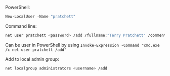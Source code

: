 
PowerShell:
```powershell
New-LocalUser -Name "pratchett"
```

Command line:
```sh
net user pratchett <password> /add /fullname:"Terry Pratchett" /comment:"Author"
```

Can be user in PowerShell by using `Invoke-Expression -Command "cmd.exe /c net user pratchett /add"`

Add to local admin group:
```sh
net localgroup administrators <username> /add
```


